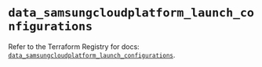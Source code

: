 # `data_samsungcloudplatform_launch_configurations`

Refer to the Terraform Registry for docs: [`data_samsungcloudplatform_launch_configurations`](https://registry.terraform.io/providers/samsungsdscloud/samsungcloudplatform/3.13.0/docs/data-sources/launch_configurations).
